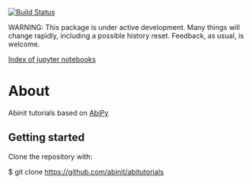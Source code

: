 [![Build Status](https://travis-ci.org/abinit/abitutorials.svg?branch=master)](https://travis-ci.org/abinit/abitutorials)

WARNING: This package is under active development. Many things will change rapidly, 
including a possible history reset. 
Feedback, as usual, is welcome.  

[Index of jupyter notebooks](https://nbviewer.jupyter.org/github/abinit/abitutorials/blob/master/abitutorials/index.ipynb)

About
=====

Abinit tutorials based on [AbiPy](https://github.com/abinit/abipy)

## Getting started

<!--
The version at the Python Package Index (PyPI) is always the latest stable release
that can be installed with::

    pip install abipy
-->

Clone the repository with:

   $ git clone https://github.com/abinit/abitutorials
